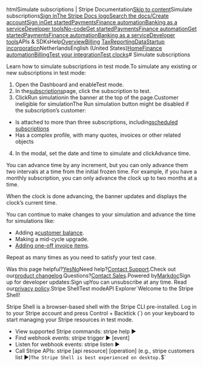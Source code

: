 htmlSimulate subscriptions | Stripe Documentation[Skip to content](#main-content)Simulate subscriptions[Sign in](https://dashboard.stripe.com/login?redirect=https%3A%2F%2Fdocs.stripe.com%2Fbilling%2Ftesting%2Ftest-clocks%2Fsimulate-subscriptions)[The Stripe Docs logo](/)[Search the docs/](#)[Create account](https://dashboard.stripe.com/register/billing)[Sign in](https://dashboard.stripe.com/login?redirect=https%3A%2F%2Fdocs.stripe.com%2Fbilling%2Ftesting%2Ftest-clocks%2Fsimulate-subscriptions)[Get started](/get-started)[Payments](/payments)[Finance automation](/finance-automation)[Banking as a service](/financial-services)[Developer tools](/development)[No-code](/no-code)[Get started](/get-started)[Payments](/payments)[Finance automation](/finance-automation)[](#)[Get started](/get-started)[Payments](/payments)[Finance automation](/finance-automation)[Banking as a service](/financial-services)[Developer tools](/development)[](#)APIs & SDKsHelp[Overview](/docs/finance-automation)[Billing](#)
[Tax](#)[Reporting](#)[Data](#)[Startup incorporation](#)NetherlandsEnglish (United States)[](#)[](#)[Home](/docs)[Finance automation](/docs/finance-automation)[Billing](/docs/billing)[Test your integration](/docs/billing/testing)[Test clocks](/docs/billing/testing/test-clocks)# Simulate subscriptions

Learn how to simulate subscriptions in test mode.To simulate any existing or new subscriptions in test mode:

1. Open the Dashboard and enableTest mode.
2. In the[subscriptions](https://dashboard.stripe.com/test/subscriptions)page, click the subscription to test.
3. ClickRun simulationin the banner at the top of the page.Customer ineligible for simulationThe Run simulation button might be disabled if the subscription’s customer:

  - Is attached to more than three subscriptions, including[scheduled subscriptions](/billing/subscriptions/subscription-schedules)
  - Has a complex profile, with many quotes, invoices or other related objects


4. In the modal, set the date and time to simulate and clickAdvance time.

You can advance time by any increment, but you can only advance them two intervals at a time from the initial frozen time. For example, if you have a monthly subscription, you can only advance the clock up to two months at a time.

When the clock is done advancing, the banner updates and displays the clock’s current time.

You can continue to make changes to your simulation and advance the time for simulations like:

- Adding a[customer balance](/billing/customer/balance).
- Making a mid-cycle upgrade.
- [Adding one-off invoice items](/billing/invoices/subscription#adding-upcoming-invoice-items).

Repeat as many times as you need to satisfy your test case.

Was this page helpful?[Yes](#)[No](#)Need help?[Contact Support](https://support.stripe.com/).Check out our[product changelog](https://stripe.com/blog/changelog).Questions?[Contact Sales](https://stripe.com/contact/sales).Powered by[Markdoc](https://markdoc.dev)Sign up for developer updates:Sign upYou can unsubscribe at any time. Read our[privacy policy](https://stripe.com/privacy).Stripe ShellTest modeAPI Explorer[](https://stripe.com/docs/stripe-cli#install)`Welcome to the Stripe Shell!

Stripe Shell is a browser-based shell with the Stripe CLI pre-installed. Log in to your
Stripe account and press Control + Backtick (`) on your keyboard to start managing your Stripe
resources in test mode.

- View supported Stripe commands: stripe help ▶️
- Find webhook events: stripe trigger ▶️ [event]
- Listen for webhook events: stripe listen ▶
- Call Stripe APIs: stripe [api resource] [operation] (e.g., stripe customers list ▶️)`The Stripe Shell is best experienced on desktop.`$`